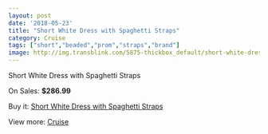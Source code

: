 ```yaml
---
layout: post
date: '2018-05-23'
title: "Short White Dress with Spaghetti Straps"
category: Cruise
tags: ["short","beaded","prom","straps","brand"]
image: http://img.transblink.com/5875-thickbox_default/short-white-dress-with-spaghetti-straps.jpg
---
```

Short White Dress with Spaghetti Straps

On Sales: **$286.99**
<a href="https://www.transblink.com/en/cruise/1914-short-white-dress-with-spaghetti-straps.html"><amp-img layout="responsive" width="600" height="600" src="//img.transblink.com/5875-thickbox_default/short-white-dress-with-spaghetti-straps.jpg" alt="Short White Dress with Spaghetti Straps 0" /></a>
<a href="https://www.transblink.com/en/cruise/1914-short-white-dress-with-spaghetti-straps.html"><amp-img layout="responsive" width="600" height="600" src="//img.transblink.com/5877-thickbox_default/short-white-dress-with-spaghetti-straps.jpg" alt="Short White Dress with Spaghetti Straps 1" /></a>
<a href="https://www.transblink.com/en/cruise/1914-short-white-dress-with-spaghetti-straps.html"><amp-img layout="responsive" width="600" height="600" src="//img.transblink.com/5876-thickbox_default/short-white-dress-with-spaghetti-straps.jpg" alt="Short White Dress with Spaghetti Straps 2" /></a>

Buy it: [Short White Dress with Spaghetti Straps](https://www.transblink.com/en/cruise/1914-short-white-dress-with-spaghetti-straps.html "Short White Dress with Spaghetti Straps")

View more: [Cruise](https://www.transblink.com/en/5-cruise "Cruise")